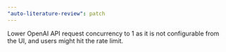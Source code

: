 ```yaml
---
"auto-literature-review": patch
---
```


Lower OpenAI API request concurrency to 1 as it is not configurable from the UI, and users might hit the rate limit.
